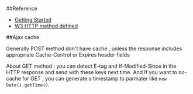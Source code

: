 
##Reference  

* [Getting Started](https://developer.mozilla.org/en-US/docs/AJAX/Getting_Started)
* [W3 HTTP method defined](http://www.w3.org/Protocols/rfc2616/rfc2616-sec9.html)

##Ajax cache

Generally POST method don't have cache , unless the response includes appropriate Cache-Control or Expires header fields

About GET method : you can detect E-tag and If-Modified-Since in the HTTP response and send with these keys next time.
And If you want to no-cache for GET , you can generate a timestamp to parmater like `new Date().getTime()`.
